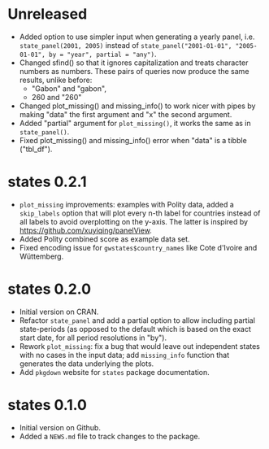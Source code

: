 # Unreleased

- Added option to use simpler input when generating a yearly panel, i.e. `state_panel(2001, 2005)` instead of `state_panel("2001-01-01", "2005-01-01", by = "year", partial = "any")`. 
- Changed sfind() so that it ignores capitalization and treats character numbers as numbers. These pairs of queries now produce the same results, unlike before:
  - "Gabon" and "gabon",
  - 260 and "260"
- Changed plot_missing() and missing_info() to work nicer with pipes by making "data" the first argument and "x" the second argument. 
- Added "partial" argument for `plot_missing()`, it works the same as in `state_panel()`. 
- Fixed plot_missing() and missing_info() error when "data" is a tibble ("tbl_df"). 

# states 0.2.1

- `plot_missing` improvements: examples with Polity data, added a `skip_labels` option that will plot every n-th label for countries instead of all labels to avoid overplotting on the y-axis. The latter is inspired by https://github.com/xuyiqing/panelView.
- Added Polity combined score as example data set.
- Fixed encoding issue for `gwstates$country_names` like Cote d'Ivoire and Wüttemberg.

# states 0.2.0

- Initial version on CRAN.
- Refactor `state_panel` and add a partial option to allow including partial state-periods (as opposed to the default which is based on the exact start date, for all period resolutions in "by"). 
- Rework `plot_missing`: fix a bug that would leave out independent states with no cases in the input data; add `missing_info` function that generates the data underlying the plots.
- Add `pkgdown` website for `states` package documentation.

# states 0.1.0

- Initial version on Github. 
- Added a `NEWS.md` file to track changes to the package.



